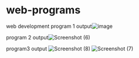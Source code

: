 # web-programs
web development
program 1 output![image](https://github.com/Pratiksha2002/web-programs/assets/136680645/b2e7bd40-7cb0-4a3f-b7f7-079835ec4155)

program 2 output![Screenshot (6)](https://github.com/Pratiksha2002/web-programs/assets/136680645/90419a2f-c3f0-4ab8-9bc3-b5c84a1dee6e)

program3 output
![Screenshot (8)](https://github.com/Pratiksha2002/web-programs/assets/136680645/0590e4ef-1028-48d9-8607-f0f4d8a0b1e2)
![Screenshot (7)](https://github.com/Pratiksha2002/web-programs/assets/136680645/f13a7750-93f7-4c1d-9283-239045ffb108)
